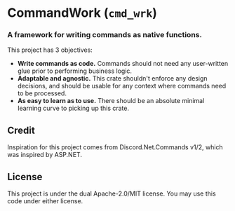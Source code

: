# CommandWork (`cmd_wrk`)
### A framework for writing commands as native functions.

This project has 3 objectives:
- **Write commands as code.** Commands should not need any user-written glue prior to performing business logic.
- **Adaptable and agnostic.** This crate shouldn't enforce any design decisions, and should be usable for any context where commands need to be processed.
- **As easy to learn as to use.** There should be an absolute minimal learning curve to picking up this crate.

## Credit
Inspiration for this project comes from Discord.Net.Commands v1/2, which was inspired by ASP.NET.

## License
This project is under the dual Apache-2.0/MIT license. You may use this code under either license.
